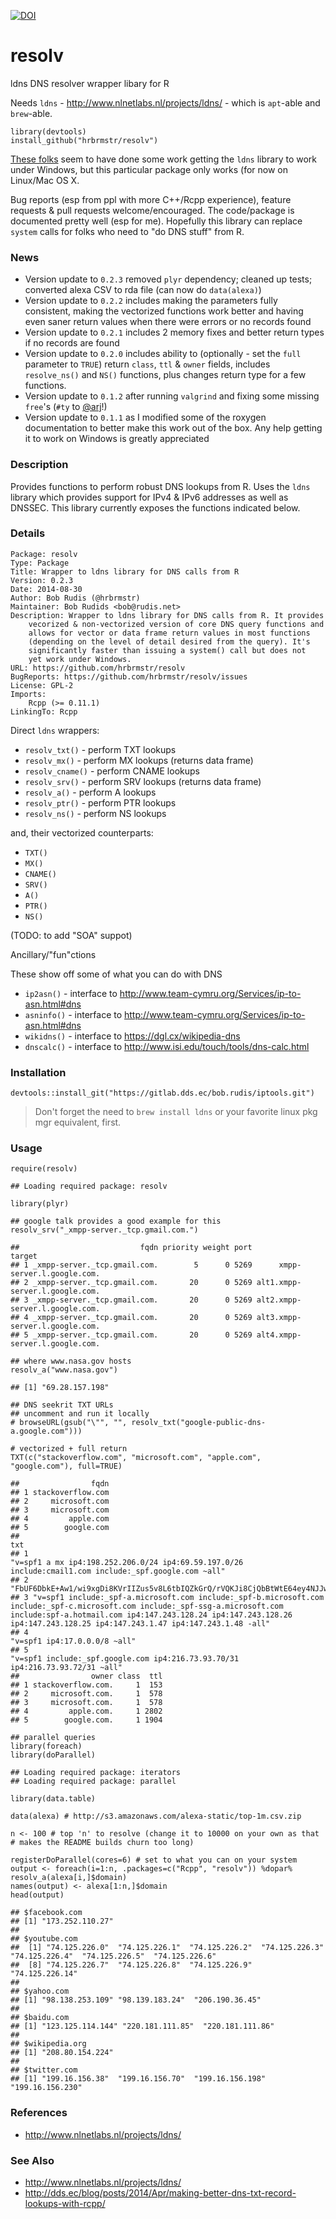 [![DOI](https://zenodo.org/badge/5630/hrbrmstr/resolv.png)](http://dx.doi.org/10.5281/zenodo.11343)

resolv
======

ldns DNS resolver wrapper libary for R

Needs `ldns` - <http://www.nlnetlabs.nl/projects/ldns/> - which is `apt`-able and `brew`-able.

    library(devtools)
    install_github("hrbrmstr/resolv")

[These folks](http://dev.telnic.org/trac/wiki/DotTelUtils) seem to have done some work getting the `ldns` library to work under Windows, but this particular package only works (for now on Linux/Mac OS X.

Bug reports (esp from ppl with more C++/Rcpp experience), feature requests & pull requests welcome/encouraged. The code/package is documented pretty well (esp for me). Hopefully this library can replace `system` calls for folks who need to "do DNS stuff" from R.

### News

-   Version update to `0.2.3` removed `plyr` dependency; cleaned up tests; converted alexa CSV to rda file (can now do `data(alexa)`)
-   Version update to `0.2.2` includes making the parameters fully consistent, making the vectorized functions work better and having even saner return values when there were errors or no records found
-   Version update to `0.2.1` includes 2 memory fixes and better return types if no records are found
-   Version update to `0.2.0` includes ability to (optionally - set the `full` parameter to `TRUE`) return `class`, `ttl` & `owner` fields, includes `resolve_ns()` and `NS()` functions, plus changes return type for a few functions.
-   Version update to `0.1.2` after running `valgrind` and fixing some missing `free`'s (`#ty` to [@arj](<http://twitter.com/arj>)!)
-   Version update to `0.1.1` as I modified some of the roxygen documentation to better make this work out of the box. Any help getting it to work on Windows is greatly appreciated

### Description

Provides functions to perform robust DNS lookups from R. Uses the `ldns` library which provides support for IPv4 & IPv6 addresses as well as DNSSEC. This library currently exposes the functions indicated below.

### Details

    Package: resolv
    Type: Package
    Title: Wrapper to ldns library for DNS calls from R
    Version: 0.2.3
    Date: 2014-08-30
    Author: Bob Rudis (@hrbrmstr)
    Maintainer: Bob Rudids <bob@rudis.net>
    Description: Wrapper to ldns library for DNS calls from R. It provides
        vecorized & non-vectorized version of core DNS query functions and
        allows for vector or data frame return values in most functions
        (depending on the level of detail desired from the query). It's
        significantly faster than issuing a system() call but does not
        yet work under Windows.
    URL: https://github.com/hrbrmstr/resolv
    BugReports: https://github.com/hrbrmstr/resolv/issues
    License: GPL-2
    Imports:
        Rcpp (>= 0.11.1)
    LinkingTo: Rcpp

Direct `ldns` wrappers:

-   `resolv_txt()` - perform TXT lookups
-   `resolv_mx()` - perform MX lookups (returns data frame)
-   `resolv_cname()` - perform CNAME lookups
-   `resolv_srv()` - perform SRV lookups (returns data frame)
-   `resolv_a()` - perform A lookups
-   `resolv_ptr()` - perform PTR lookups
-   `resolv_ns()` - perform NS lookups

and, their vectorized counterparts:

-   `TXT()`
-   `MX()`
-   `CNAME()`
-   `SRV()`
-   `A()`
-   `PTR()`
-   `NS()`

(TODO: to add "SOA" suppot)

Ancillary/"fun"ctions

These show off some of what you can do with DNS

-   `ip2asn()` - interface to <http://www.team-cymru.org/Services/ip-to-asn.html#dns>
-   `asninfo()` - interface to <http://www.team-cymru.org/Services/ip-to-asn.html#dns>
-   `wikidns()` - interface to <https://dgl.cx/wikipedia-dns>
-   `dnscalc()` - interface to <http://www.isi.edu/touch/tools/dns-calc.html>

### Installation

``` {.r}
devtools::install_git("https://gitlab.dds.ec/bob.rudis/iptools.git")
```

> Don't forget the need to `brew install ldns` or your favorite linux pkg mgr equivalent, first.

### Usage

``` {.r}
require(resolv)
```

    ## Loading required package: resolv

``` {.r}
library(plyr)

## google talk provides a good example for this
resolv_srv("_xmpp-server._tcp.gmail.com.")
```

    ##                           fqdn priority weight port                         target
    ## 1 _xmpp-server._tcp.gmail.com.        5      0 5269      xmpp-server.l.google.com.
    ## 2 _xmpp-server._tcp.gmail.com.       20      0 5269 alt1.xmpp-server.l.google.com.
    ## 3 _xmpp-server._tcp.gmail.com.       20      0 5269 alt2.xmpp-server.l.google.com.
    ## 4 _xmpp-server._tcp.gmail.com.       20      0 5269 alt3.xmpp-server.l.google.com.
    ## 5 _xmpp-server._tcp.gmail.com.       20      0 5269 alt4.xmpp-server.l.google.com.

``` {.r}
## where www.nasa.gov hosts
resolv_a("www.nasa.gov")
```

    ## [1] "69.28.157.198"

``` {.r}
## DNS seekrit TXT URLs
## uncomment and run it locally
# browseURL(gsub("\"", "", resolv_txt("google-public-dns-a.google.com")))

# vectorized + full return
TXT(c("stackoverflow.com", "microsoft.com", "apple.com", "google.com"), full=TRUE)
```

    ##                fqdn
    ## 1 stackoverflow.com
    ## 2     microsoft.com
    ## 3     microsoft.com
    ## 4         apple.com
    ## 5        google.com
    ##                                                                                                                                                                                                                                                          txt
    ## 1                                                                                                                                                      "v=spf1 a mx ip4:198.252.206.0/24 ip4:69.59.197.0/26 include:cmail1.com include:_spf.google.com ~all"
    ## 2                                                                                                                                                                 "FbUF6DbkE+Aw1/wi9xgDi8KVrIIZus5v8L6tbIQZkGrQ/rVQKJi8CjQbBtWtE64ey4NJJwj5J65PIggVYNabdQ=="
    ## 3 "v=spf1 include:_spf-a.microsoft.com include:_spf-b.microsoft.com include:_spf-c.microsoft.com include:_spf-ssg-a.microsoft.com include:spf-a.hotmail.com ip4:147.243.128.24 ip4:147.243.128.26 ip4:147.243.128.25 ip4:147.243.1.47 ip4:147.243.1.48 -all"
    ## 4                                                                                                                                                                                                                               "v=spf1 ip4:17.0.0.0/8 ~all"
    ## 5                                                                                                                                                                              "v=spf1 include:_spf.google.com ip4:216.73.93.70/31 ip4:216.73.93.72/31 ~all"
    ##                owner class  ttl
    ## 1 stackoverflow.com.     1  153
    ## 2     microsoft.com.     1  578
    ## 3     microsoft.com.     1  578
    ## 4         apple.com.     1 2802
    ## 5        google.com.     1 1904

``` {.r}
## parallel queries
library(foreach)
library(doParallel)
```

    ## Loading required package: iterators
    ## Loading required package: parallel

``` {.r}
library(data.table)

data(alexa) # http://s3.amazonaws.com/alexa-static/top-1m.csv.zip

n <- 100 # top 'n' to resolve (change it to 10000 on your own as that # makes the README builds churn too long)

registerDoParallel(cores=6) # set to what you can on your system
output <- foreach(i=1:n, .packages=c("Rcpp", "resolv")) %dopar% resolv_a(alexa[i,]$domain)
names(output) <- alexa[1:n,]$domain
head(output)
```

    ## $facebook.com
    ## [1] "173.252.110.27"
    ## 
    ## $youtube.com
    ##  [1] "74.125.226.0"  "74.125.226.1"  "74.125.226.2"  "74.125.226.3"  "74.125.226.4"  "74.125.226.5"  "74.125.226.6" 
    ##  [8] "74.125.226.7"  "74.125.226.8"  "74.125.226.9"  "74.125.226.14"
    ## 
    ## $yahoo.com
    ## [1] "98.138.253.109" "98.139.183.24"  "206.190.36.45" 
    ## 
    ## $baidu.com
    ## [1] "123.125.114.144" "220.181.111.85"  "220.181.111.86" 
    ## 
    ## $wikipedia.org
    ## [1] "208.80.154.224"
    ## 
    ## $twitter.com
    ## [1] "199.16.156.38"  "199.16.156.70"  "199.16.156.198" "199.16.156.230"

### References

-   <http://www.nlnetlabs.nl/projects/ldns/>

### See Also

-   <http://www.nlnetlabs.nl/projects/ldns/>
-   <http://dds.ec/blog/posts/2014/Apr/making-better-dns-txt-record-lookups-with-rcpp/>
